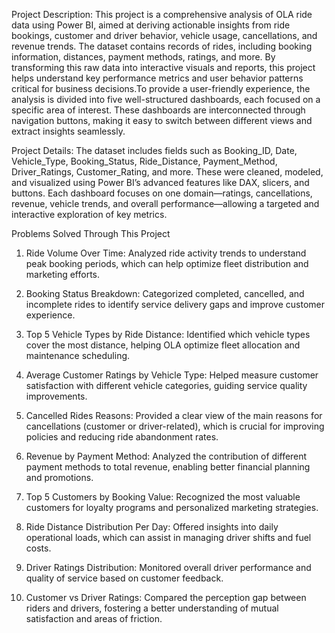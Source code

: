 Project Description:
This project is a comprehensive analysis of OLA ride data using Power BI, aimed at deriving actionable insights from ride bookings, customer and driver behavior, vehicle usage, cancellations, and revenue
trends. The dataset contains records of rides, including booking information, distances, payment methods, ratings, and more. By transforming this raw data into interactive visuals and reports, this project
helps understand key performance metrics and user behavior patterns critical for business decisions.To provide a user-friendly experience, the analysis is divided into five well-structured dashboards, each
focused on a specific area of interest. These dashboards are interconnected through navigation buttons, making it easy to switch between different views and extract insights seamlessly.

Project Details:
The dataset includes fields such as Booking_ID, Date, Vehicle_Type, Booking_Status, Ride_Distance, Payment_Method, Driver_Ratings, Customer_Rating, and more. These were cleaned, modeled, and visualized
using Power BI’s advanced features like DAX, slicers, and buttons. Each dashboard focuses on one domain—ratings, cancellations, revenue, vehicle trends, and overall performance—allowing a targeted and
interactive exploration of key metrics.

Problems Solved Through This Project
1. Ride Volume Over Time: Analyzed ride activity trends to understand peak booking periods, which can help optimize fleet distribution and marketing efforts.

2. Booking Status Breakdown: Categorized completed, cancelled, and incomplete rides to identify service delivery gaps and improve customer experience.

3. Top 5 Vehicle Types by Ride Distance: Identified which vehicle types cover the most distance, helping OLA optimize fleet allocation and maintenance scheduling.

4. Average Customer Ratings by Vehicle Type: Helped measure customer satisfaction with different vehicle categories, guiding service quality improvements.

5. Cancelled Rides Reasons: Provided a clear view of the main reasons for cancellations (customer or driver-related), which is crucial for improving policies and reducing ride abandonment rates.

6. Revenue by Payment Method: Analyzed the contribution of different payment methods to total revenue, enabling better financial planning and promotions.

7. Top 5 Customers by Booking Value: Recognized the most valuable customers for loyalty programs and personalized marketing strategies.

8. Ride Distance Distribution Per Day: Offered insights into daily operational loads, which can assist in managing driver shifts and fuel costs.

9. Driver Ratings Distribution: Monitored overall driver performance and quality of service based on customer feedback.

10. Customer vs Driver Ratings: Compared the perception gap between riders and drivers, fostering a better understanding of mutual satisfaction and areas of friction.
